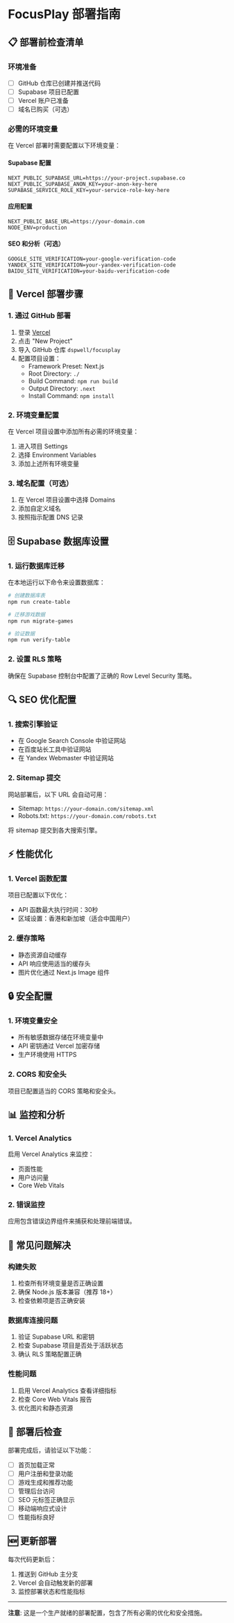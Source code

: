 # FocusPlay 部署指南

## 📋 部署前检查清单

### 环境准备
- [ ] GitHub 仓库已创建并推送代码
- [ ] Supabase 项目已配置
- [ ] Vercel 账户已准备
- [ ] 域名已购买（可选）

### 必需的环境变量
在 Vercel 部署时需要配置以下环境变量：

#### Supabase 配置
```
NEXT_PUBLIC_SUPABASE_URL=https://your-project.supabase.co
NEXT_PUBLIC_SUPABASE_ANON_KEY=your-anon-key-here
SUPABASE_SERVICE_ROLE_KEY=your-service-role-key-here
```

#### 应用配置
```
NEXT_PUBLIC_BASE_URL=https://your-domain.com
NODE_ENV=production
```

#### SEO 和分析（可选）
```
GOOGLE_SITE_VERIFICATION=your-google-verification-code
YANDEX_SITE_VERIFICATION=your-yandex-verification-code
BAIDU_SITE_VERIFICATION=your-baidu-verification-code
```

## 🚀 Vercel 部署步骤

### 1. 通过 GitHub 部署
1. 登录 [Vercel](https://vercel.com)
2. 点击 "New Project"
3. 导入 GitHub 仓库 `dspwell/focusplay`
4. 配置项目设置：
   - Framework Preset: Next.js
   - Root Directory: `./`
   - Build Command: `npm run build`
   - Output Directory: `.next`
   - Install Command: `npm install`

### 2. 环境变量配置
在 Vercel 项目设置中添加所有必需的环境变量：
1. 进入项目 Settings
2. 选择 Environment Variables
3. 添加上述所有环境变量

### 3. 域名配置（可选）
1. 在 Vercel 项目设置中选择 Domains
2. 添加自定义域名
3. 按照指示配置 DNS 记录

## 🗄️ Supabase 数据库设置

### 1. 运行数据库迁移
在本地运行以下命令来设置数据库：

```bash
# 创建数据库表
npm run create-table

# 迁移游戏数据
npm run migrate-games

# 验证数据
npm run verify-table
```

### 2. 设置 RLS 策略
确保在 Supabase 控制台中配置了正确的 Row Level Security 策略。

## 🔍 SEO 优化配置

### 1. 搜索引擎验证
- 在 Google Search Console 中验证网站
- 在百度站长工具中验证网站
- 在 Yandex Webmaster 中验证网站

### 2. Sitemap 提交
网站部署后，以下 URL 会自动可用：
- Sitemap: `https://your-domain.com/sitemap.xml`
- Robots.txt: `https://your-domain.com/robots.txt`

将 sitemap 提交到各大搜索引擎。

## ⚡ 性能优化

### 1. Vercel 函数配置
项目已配置以下优化：
- API 函数最大执行时间：30秒
- 区域设置：香港和新加坡（适合中国用户）

### 2. 缓存策略
- 静态资源自动缓存
- API 响应使用适当的缓存头
- 图片优化通过 Next.js Image 组件

## 🔒 安全配置

### 1. 环境变量安全
- 所有敏感数据存储在环境变量中
- API 密钥通过 Vercel 加密存储
- 生产环境使用 HTTPS

### 2. CORS 和安全头
项目已配置适当的 CORS 策略和安全头。

## 📊 监控和分析

### 1. Vercel Analytics
启用 Vercel Analytics 来监控：
- 页面性能
- 用户访问量
- Core Web Vitals

### 2. 错误监控
应用包含错误边界组件来捕获和处理前端错误。

## 🔧 常见问题解决

### 构建失败
1. 检查所有环境变量是否正确设置
2. 确保 Node.js 版本兼容（推荐 18+）
3. 检查依赖项是否正确安装

### 数据库连接问题
1. 验证 Supabase URL 和密钥
2. 检查 Supabase 项目是否处于活跃状态
3. 确认 RLS 策略配置正确

### 性能问题
1. 启用 Vercel Analytics 查看详细指标
2. 检查 Core Web Vitals 报告
3. 优化图片和静态资源

## 📝 部署后检查

部署完成后，请验证以下功能：
- [ ] 首页加载正常
- [ ] 用户注册和登录功能
- [ ] 游戏生成和推荐功能
- [ ] 管理后台访问
- [ ] SEO 元标签正确显示
- [ ] 移动端响应式设计
- [ ] 性能指标良好

## 🆕 更新部署

每次代码更新后：
1. 推送到 GitHub 主分支
2. Vercel 会自动触发新的部署
3. 监控部署状态和性能指标

---

**注意**: 这是一个生产就绪的部署配置，包含了所有必需的优化和安全措施。